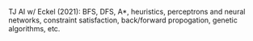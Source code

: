 TJ AI w/ Eckel (2021): BFS, DFS, A*, heuristics, perceptrons and neural networks, constraint satisfaction, back/forward propogation, genetic algorithms, etc.

